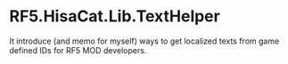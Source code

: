 # RF5.HisaCat.Lib.TextHelper
It introduce (and memo for myself) ways to get localized texts from game defined IDs for RF5 MOD developers.
